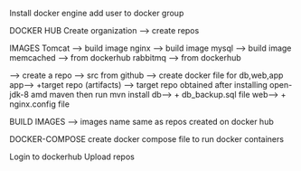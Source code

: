 Install docker engine
add user to docker group

DOCKER HUB
Create organization --> create repos

IMAGES 
Tomcat --> build image
nginx --> build image
mysql --> build image
memcached --> from dockerhub
rabbitmq --> from dockerhub



--> create a repo
   --> src from github
   --> create docker file for db,web,app
   app--> +target repo (artifacts)
        --> target repo obtained after installing open-jdk-8 amd maven then run mvn install
   db--> + db_backup.sql file
   web--> + nginx.config file
   
   BUILD IMAGES
    --> images name same as repos created on docker hub
   
   DOCKER-COMPOSE
   create docker compose file to run docker containers
   
   Login to dockerhub
   Upload repos
   
   
